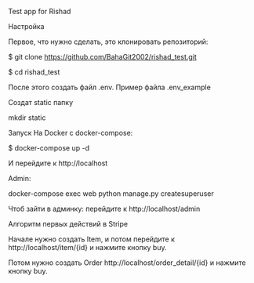 Test app for Rishad

Настройка

Первое, что нужно сделать, это клонировать репозиторий:

$ git clone https://github.com/BahaGit2002/rishad_test.git

$ cd rishad_test

После этого создать файл .env. Пример файла .env_example

Создат static папку

mkdir static

Запуск
На Docker с docker-compose:

$ docker-compose up -d

И перейдите к http://localhost

Admin:

docker-compose exec web python manage.py createsuperuser

Чтоб зайти в админку: перейдите к http://localhost/admin

Алгоритм первых действий в Stripe 

Начале нужно создать Item, и потом перейдите к http://localhost/item/{id}
и нажмите кнопку buy.

Потом нужно создать Order http://localhost/order_detail/{id}
и нажмите кнопку buy.



